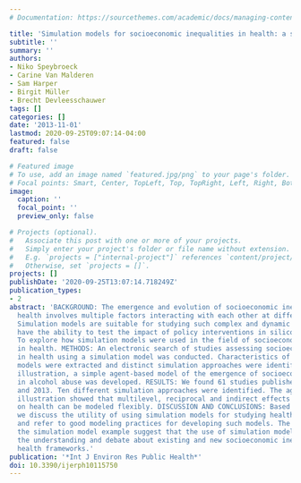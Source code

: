 ```yaml
---
# Documentation: https://sourcethemes.com/academic/docs/managing-content/

title: 'Simulation models for socioeconomic inequalities in health: a systematic review'
subtitle: ''
summary: ''
authors:
- Niko Speybroeck
- Carine Van Malderen
- Sam Harper
- Birgit Müller
- Brecht Devleesschauwer
tags: []
categories: []
date: '2013-11-01'
lastmod: 2020-09-25T09:07:14-04:00
featured: false
draft: false

# Featured image
# To use, add an image named `featured.jpg/png` to your page's folder.
# Focal points: Smart, Center, TopLeft, Top, TopRight, Left, Right, BottomLeft, Bottom, BottomRight.
image:
  caption: ''
  focal_point: ''
  preview_only: false

# Projects (optional).
#   Associate this post with one or more of your projects.
#   Simply enter your project's folder or file name without extension.
#   E.g. `projects = ["internal-project"]` references `content/project/deep-learning/index.md`.
#   Otherwise, set `projects = []`.
projects: []
publishDate: '2020-09-25T13:07:14.718249Z'
publication_types:
- 2
abstract: 'BACKGROUND: The emergence and evolution of socioeconomic inequalities in
  health involves multiple factors interacting with each other at different levels.
  Simulation models are suitable for studying such complex and dynamic systems and
  have the ability to test the impact of policy interventions in silico. OBJECTIVE:
  To explore how simulation models were used in the field of socioeconomic inequalities
  in health. METHODS: An electronic search of studies assessing socioeconomic inequalities
  in health using a simulation model was conducted. Characteristics of the simulation
  models were extracted and distinct simulation approaches were identified. As an
  illustration, a simple agent-based model of the emergence of socioeconomic differences
  in alcohol abuse was developed. RESULTS: We found 61 studies published between 1989
  and 2013. Ten different simulation approaches were identified. The agent-based model
  illustration showed that multilevel, reciprocal and indirect effects of social determinants
  on health can be modeled flexibly. DISCUSSION AND CONCLUSIONS: Based on the review,
  we discuss the utility of using simulation models for studying health inequalities,
  and refer to good modeling practices for developing such models. The review and
  the simulation model example suggest that the use of simulation models may enhance
  the understanding and debate about existing and new socioeconomic inequalities of
  health frameworks.'
publication: '*Int J Environ Res Public Health*'
doi: 10.3390/ijerph10115750
---
```

